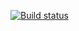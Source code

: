 [![Build status](https://ci.appveyor.com/api/projects/status/h3r73w4xsy4oj0w3?svg=true)](https://ci.appveyor.com/project/AlexanderSamisko/ajs-homeworks6-2)